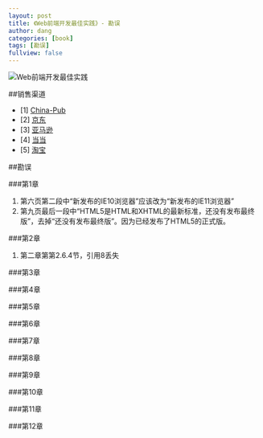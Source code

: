 ```yaml
---
layout: post
title: 《Web前端开发最佳实践》- 勘误
author: dang
categories: [book]
tags: [勘误]
fullview: false
---
```


![Web前端开发最佳实践](http://images.china-pub.com/ebook3770001-3775000/3770903/zcover.jpg)

##销售渠道
* [1] [China-Pub](http://product.china-pub.com/3770903)
* [2] [京东](http://item.jd.com/11619844.html)
* [3] [亚马逊](http://www.amazon.cn/Web%E5%BC%80%E5%8F%91%E6%8A%80%E6%9C%AF%E4%B8%9B%E4%B9%A6-Web%E5%89%8D%E7%AB%AF%E5%BC%80%E5%8F%91%E6%9C%80%E4%BD%B3%E5%AE%9E%E8%B7%B5-%E5%85%9A%E5%BB%BA/dp/B00S4DLX8S/ref=sr_1_1?ie=UTF8&qid=1421629078&sr=8-1&keywords=web%E5%89%8D%E7%AB%AF%E5%BC%80%E5%8F%91%E6%9C%80%E4%BD%B3%E5%AE%9E%E8%B7%B5)
* [4] [当当](http://spu.dangdang.com/1035437335.html)
* [5] [淘宝](http://detail.tmall.com/item.htm?spm=a230r.1.14.8.F2VRyG&id=43430556886&abbucket=14)

##勘误

###第1章
1. 第六页第二段中“新发布的IE10浏览器”应该改为“新发布的IE11浏览器”
2. 第九页最后一段中“HTML5是HTML和XHTML的最新标准，还没有发布最终版”，去掉“还没有发布最终版”。因为已经发布了HTML5的正式版。

###第2章
1. 第二章第第2.6.4节，引用8丢失

###第3章

###第4章

###第5章

###第6章

###第7章

###第8章

###第9章

###第10章

###第11章

###第12章
